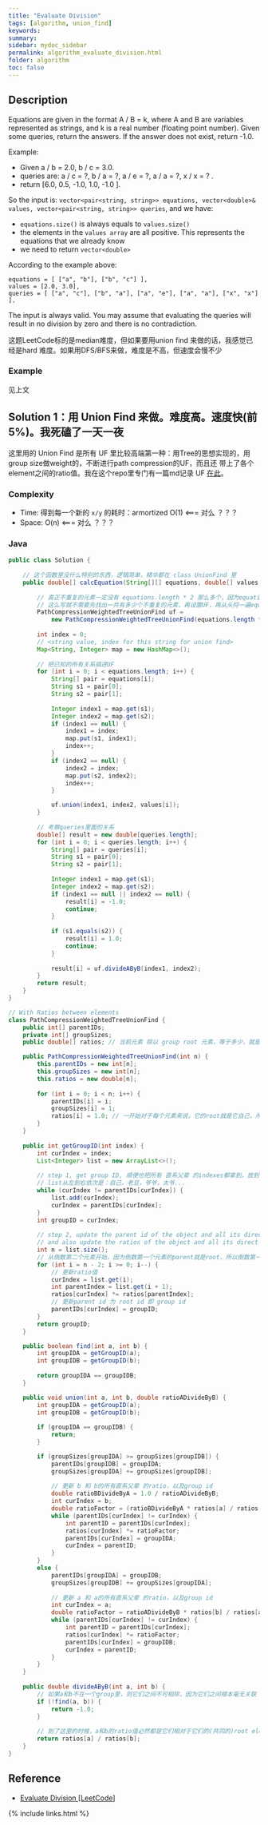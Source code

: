```yaml
---
title: "Evaluate Division"
tags: [algorithm, union_find]
keywords:
summary:
sidebar: mydoc_sidebar
permalink: algorithm_evaluate_division.html
folder: algorithm
toc: false
---
```


## Description
Equations are given in the format A / B = k, where A and B are variables represented as strings, and k is a real number (floating point number). Given some queries, return the answers. If the answer does not exist, return -1.0.

Example:
* Given a / b = 2.0, b / c = 3.0. 
* queries are: a / c = ?, b / a = ?, a / e = ?, a / a = ?, x / x = ? . 
* return [6.0, 0.5, -1.0, 1.0, -1.0 ].

So the input is: `vector<pair<string, string>> equations, vector<double>& values, vector<pair<string, string>> queries`, and we have:
* `equations.size()` is always equals to `values.size()`
* the elements in the `values array` are all positive. This represents the equations that we already know
* we need to return `vector<double>`

According to the example above:
```
equations = [ ["a", "b"], ["b", "c"] ],
values = [2.0, 3.0],
queries = [ ["a", "c"], ["b", "a"], ["a", "e"], ["a", "a"], ["x", "x"] ]. 
```
The input is always valid. You may assume that evaluating the queries will result in no division by zero and there is no contradiction.

这题LeetCode标的是median难度，但如果要用union find 来做的话，我感觉已经是hard 难度。如果用DFS/BFS来做，难度是不高，但速度会慢不少

### Example
见上文

## Solution 1：用 Union Find 来做。难度高。速度快(前5%)。我死磕了一天一夜
这里用的 Union Find 是所有 UF 里比较高端第一种：用Tree的思想实现的，用group size做weight的，不断进行path compression的UF，而且还
带上了各个element之间的ratio值。我在这个repo里专门有一篇md记录 UF [在此](https://github.com/HungryOrc/hungryorc.github.io/edit/master/pages/algorithm/algorithm_union_find.md)。

### Complexity
* Time: 得到每一个新的 `x/y` 的耗时：armortized O(1) <=== 对么 ？？？
* Space: O(n) <=== 对么 ？？？

### Java
```java
public class Solution {
    
    // 这个函数里没什么特别的东西，逻辑简单，精华都在 class UnionFind 里
    public double[] calcEquation(String[][] equations, double[] values, String[][] queries) {
        
        // 真正不重复的元素一定没有 equations.length * 2 那么多个，因为equations里有重复元素，但直接这么写简单，
        // 这么写就不需要先找出一共有多少个不重复的元素，再设置UF，再从头捋一遍equations来实施各个unions
        PathCompressionWeightedTreeUnionFind uf = 
            new PathCompressionWeightedTreeUnionFind(equations.length * 2);
        
        int index = 0;
        // <string value, index for this string for union find>
        Map<String, Integer> map = new HashMap<>();
        
        // 把已知的所有关系搞进UF
        for (int i = 0; i < equations.length; i++) {
            String[] pair = equations[i];
            String s1 = pair[0];
            String s2 = pair[1];
            
            Integer index1 = map.get(s1);
            Integer index2 = map.get(s2);
            if (index1 == null) {
                index1 = index;
                map.put(s1, index1);
                index++;
            }
            if (index2 == null) {
                index2 = index;
                map.put(s2, index2);
                index++;
            }

            uf.union(index1, index2, values[i]);
        }
        
        // 考察queries里面的关系
        double[] result = new double[queries.length];
        for (int i = 0; i < queries.length; i++) {
            String[] pair = queries[i];
            String s1 = pair[0];
            String s2 = pair[1];
            
            Integer index1 = map.get(s1);
            Integer index2 = map.get(s2);
            if (index1 == null || index2 == null) {
                result[i] = -1.0;
                continue;
            }
            
            if (s1.equals(s2)) {
                result[i] = 1.0;
                continue;
            }
            
            result[i] = uf.divideAByB(index1, index2);            
        }
        return result;
    }
}

// With Ratios between elements
class PathCompressionWeightedTreeUnionFind {
    public int[] parentIDs;
    private int[] groupSizes;
    public double[] ratios; // 当前元素 除以 group root 元素，等于多少，就是这个ratio值

    public PathCompressionWeightedTreeUnionFind(int n) {
        this.parentIDs = new int[n];
        this.groupSizes = new int[n];
        this.ratios = new double[n];
        
        for (int i = 0; i < n; i++) {
            parentIDs[i] = i;
            groupSizes[i] = 1;
            ratios[i] = 1.0; // 一开始对于每个元素来说，它的root就是它自己，所以ratio也都是 1.0（自己除以自己）
        }
    }
    
    public int getGroupID(int index) {
        int curIndex = index;
        List<Integer> list = new ArrayList<>();
        
        // step 1, get group ID, 顺便也把所有 直系父辈 的indexes都拿到，放到list里，
        // list从左到右依次是：自己，老豆，爷爷，太爷...
        while (curIndex != parentIDs[curIndex]) {
            list.add(curIndex);
            curIndex = parentIDs[curIndex];
        }
        int groupID = curIndex;
        
        // step 2, update the parent id of the object and all its direct ancestors to be the group id,
        // and also update the ratios of the object and all its direct ancestors
        int n = list.size();
        // 从倒数第二个元素开始，因为倒数第一个元素的parent就是root，所以倒数第一个元素的ratio是不需要更改的
        for (int i = n - 2; i >= 0; i--) {
            // 更新ratio值
            curIndex = list.get(i);
            int parentIndex = list.get(i + 1);
            ratios[curIndex] *= ratios[parentIndex];
            // 更新parent id 为 root id 即 group id
            parentIDs[curIndex] = groupID;
        }
        return groupID;
    }

    public boolean find(int a, int b) {
        int groupIDA = getGroupID(a);
        int groupIDB = getGroupID(b);
        
        return groupIDA == groupIDB;
    }

    public void union(int a, int b, double ratioADivideByB) {
        int groupIDA = getGroupID(a);
        int groupIDB = getGroupID(b);
        
        if (groupIDA == groupIDB) {
            return;
        }

        if (groupSizes[groupIDA] >= groupSizes[groupIDB]) {
            parentIDs[groupIDB] = groupIDA;
            groupSizes[groupIDA] += groupSizes[groupIDB];
            
            // 更新 b 和 b的所有直系父辈 的ratio，以及group id
            double ratioBDivideByA = 1.0 / ratioADivideByB;
            int curIndex = b;
            double ratioFactor = (ratioBDivideByA * ratios[a] / ratios[b]);
            while (parentIDs[curIndex] != curIndex) {
                int parentID = parentIDs[curIndex];
                ratios[curIndex] *= ratioFactor;
                parentIDs[curIndex] = groupIDA;
                curIndex = parentID;
            }
        } 
        else {
            parentIDs[groupIDA] = groupIDB;
            groupSizes[groupIDB] += groupSizes[groupIDA];
            
            // 更新 a 和 a的所有直系父辈 的ratio，以及group id
            int curIndex = a;
            double ratioFactor = ratioADivideByB * ratios[b] / ratios[a];
            while (parentIDs[curIndex] != curIndex) {
                int parentID = parentIDs[curIndex];
                ratios[curIndex] *= ratioFactor;
                parentIDs[curIndex] = groupIDB;
                curIndex = parentID;
            }
        }
    }
    
    public double divideAByB(int a, int b) {
        // 如果a和b不在一个group里，则它们之间不可相除，因为它们之间根本毫无关联
        if (!find(a, b)) {
            return -1.0;
        }
        
        // 到了这里的时候，a和b的ratio值必然都是它们相对于它们的(共同的)root element 的倍数值了
        return ratios[a] / ratios[b];
    }
}
```

## Reference
* [Evaluate Division [LeetCode]](https://leetcode.com/problems/evaluate-division/description/)

{% include links.html %}
